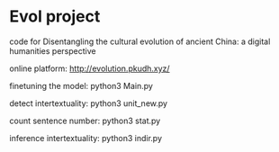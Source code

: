 # Evol project
code for Disentangling the cultural evolution of ancient China: a digital humanities perspective

online platform: http://evolution.pkudh.xyz/

finetuning the model: python3 Main.py

detect intertextuality: python3 unit_new.py

count sentence number: python3 stat.py

inference intertextuality: python3 indir.py
